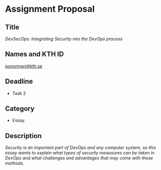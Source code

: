 
# Assignment Proposal

## Title

_DevSecOps: Integrating Security into the DevOps process_

## Names and KTH ID

 ponorman@kth.se

## Deadline
- Task 2

## Category

- Essay.


## Description

_Security is an important part of DevOps and any computer system, so this essay wants to explain what types
of security meausures can be taken in DevOps and what challenges and advantages that may come with these
methods._